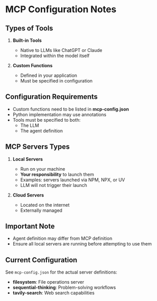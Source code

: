 # MCP Configuration Notes

## Types of Tools
1. **Built-in Tools**
   - Native to LLMs like ChatGPT or Claude
   - Integrated within the model itself

2. **Custom Functions**
   - Defined in your application
   - Must be specified in configuration

## Configuration Requirements
- Custom functions need to be listed in **mcp-config.json**
- Python implementation may use annotations
- Tools must be specified to both:
  - The LLM
  - The agent definition

## MCP Servers Types
1. **Local Servers**
   - Run on your machine
   - **Your responsibility** to launch them
   - Examples: servers launched via NPM, NPX, or UV
   - LLM will not trigger their launch

2. **Cloud Servers**
   - Located on the internet
   - Externally managed

## Important Note
- Agent definition may differ from MCP definition
- Ensure all local servers are running before attempting to use them

## Current Configuration
See `mcp-config.json` for the actual server definitions:
- **filesystem**: File operations server
- **sequential-thinking**: Problem-solving workflows
- **tavily-search**: Web search capabilities